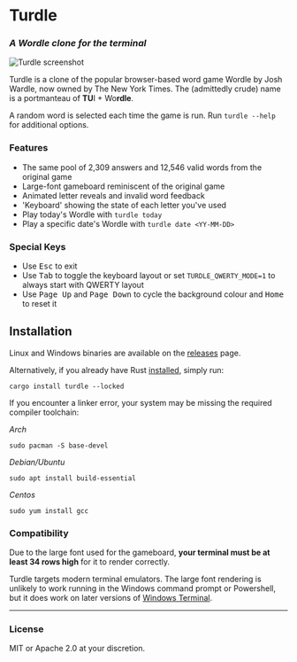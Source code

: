 # Turdle
### _A Wordle clone for the terminal_

![Turdle screenshot](https://files.catbox.moe/ijnh30.png)

Turdle is a clone of the popular browser-based word game Wordle by Josh Wardle, now owned by The New York Times. The (admittedly crude) name is a portmanteau of **TU**I + Wo**rdle**.

A random word is selected each time the game is run. Run `turdle --help` for additional options.

### Features
* The same pool of 2,309 answers and 12,546 valid words from the original game
* Large-font gameboard reminiscent of the original game
* Animated letter reveals and invalid word feedback
* 'Keyboard' showing the state of each letter you've used
* Play today's Wordle with `turdle today`
* Play a specific date's Wordle with `turdle date <YY-MM-DD>`

### Special Keys
* Use <kbd>Esc</kbd> to exit
* Use <kbd>Tab</kbd> to toggle the keyboard layout or set `TURDLE_QWERTY_MODE=1` to always start with QWERTY layout
* Use <kbd>Page Up</kbd> and <kbd>Page Down</kbd> to cycle the background colour and <kbd>Home</kbd> to reset it

## Installation
Linux and Windows binaries are available on the [releases](https://github.com/weiteck/turdle/releases) page.

Alternatively, if you already have Rust [installed](https://rustup.rs), simply run:
```
cargo install turdle --locked
```
If you encounter a linker error, your system may be missing the required compiler toolchain:

_Arch_
```
sudo pacman -S base-devel
```

_Debian/Ubuntu_
```
sudo apt install build-essential
```

_Centos_
```
sudo yum install gcc
````

### Compatibility
Due to the large font used for the gameboard, **your terminal must be at least 34 rows high** for it to render correctly.

Turdle targets modern terminal emulators. The large font rendering is unlikely to work running in the Windows command prompt or Powershell, but it does work on later versions of [Windows Terminal](https://github.com/microsoft/terminal).

---
### License
MIT or Apache 2.0 at your discretion.
